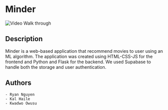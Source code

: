 # Minder

<img src="https://media0.giphy.com/media/v1.Y2lkPTc5MGI3NjExZ2w3cDduc3JyNHNiczJ6cjBoYnRna2lmZjRzMjZ0ZWxjODRrZXg2YyZlcD12MV9pbnRlcm5hbF9naWZfYnlfaWQmY3Q9Zw/M9MZyW7gYNpzU1kdm9/giphy.gif" alt="Video Walk through">

## Description

Minder is a web-based application that recommend movies to user using an ML algorithm. The application was created using HTML-CSS-JS for the frontend and Python and Flask for the backend. We used Supabase to handle both the storage and user authentication. 

## Authors

    - Ryan Nguyen
    - Kal Haile
    - Kwadwo Owusu

